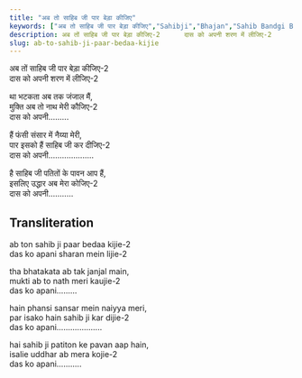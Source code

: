 ```yaml
---
title: "अब तो साहिब जी पार बेड़ा कीजिए"
keywords: ["अब तो साहिब जी पार बेड़ा कीजिए","Sahibji","Bhajan","Sahib Bandgi Bhajan","Sant Kabir Bhajan","bhajan lyrics","साहिब बंदगी भजन","भजन"]
description: अब तों साहिब जी पार बेड़ा कीजिए-2      दास को अपनी शरण में लीजिए-2         था भटकता अब तक जंजाल मैं,      मुक्ति अब तो नाथ मेरी कौजिए-2      दास को अ
slug: ab-to-sahib-ji-paar-bedaa-kijie
---
```


  
   अब तों साहिब जी पार बेड़ा कीजिए-2  
   दास को अपनी शरण में लीजिए-2  
  
   था भटकता अब तक जंजाल मैं,  
   मुक्ति अब तो नाथ मेरी कौजिए-2  
   दास को अपनी.........  
  
   हैं फंसी संसार में नैय्या मेरी,  
   पार इसको हैं साहिब जी कर दीजिए-2  
   दास को अपनी....................  
  
   है साहिब जी पतितों के पावन आप हैं,  
   इसलिए उद्धार अब मेरा कोजिए-2  
   दास को अपनी...........  
  


## Transliteration

  
   ab ton sahib ji paar bedaa kijie-2  
   das ko apani sharan mein lijie-2  
  
   tha bhatakata ab tak janjal main,  
   mukti ab to nath meri kaujie-2  
   das ko apani.........  
  
   hain phansi sansar mein naiyya meri,  
   par isako hain sahib ji kar dijie-2  
   das ko apani....................  
  
   hai sahib ji patiton ke pavan aap hain,  
   isalie uddhar ab mera kojie-2  
   das ko apani...........  
  

  
